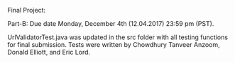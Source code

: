 Final Project:

Part-B: Due date Monday, December 4th (12.04.2017) 23:59 pm (PST).

UrlValidatorTest.java was updated in the src folder with all testing functions for final submission.
Tests were written by Chowdhury Tanveer Anzoom, Donald Elliott, and Eric Lord.

